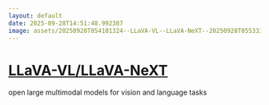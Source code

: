 ```yaml
---
layout: default
date: 2025-09-28T14:51:48.992387
image: assets/20250928T054101324--LLaVA-VL--LLaVA-NeXT--20250928T055333707--cropped.png
---
```


# [LLaVA-VL/LLaVA-NeXT](https://github.com/LLaVA-VL/LLaVA-NeXT)

open large multimodal models for vision and language tasks
